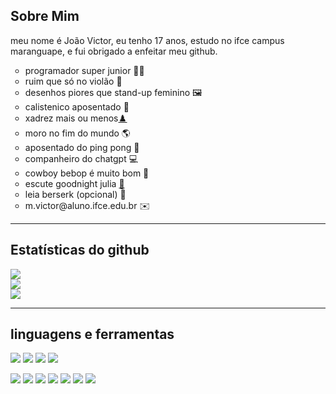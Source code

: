 ## Sobre Mim

meu nome é João Victor, eu tenho 17 anos, estudo no ifce campus maranguape, e fui obrigado a enfeitar meu github. <br>

<div>
  <ul>
    <li type="circle">programador super junior 🧑‍💻</li>
    <li type="circle">ruim que só no violão 🎸</li>
    <li type="circle">desenhos piores que stand-up feminino 🖼️</li>
    <li type="circle">calistenico aposentado 🐔</li>
    <li type="circle">xadrez mais ou menos<a href="https://www.chess.com/member/jota_vee">♟️</a></li>
    <li type="circle">moro no fim do mundo 🌎</li>
    <li type="circle">aposentado do ping pong 🏓</li>
    <li type="circle">companheiro do chatgpt 💻</li>
    <li type="circle">cowboy bebop é muito bom 🤠</li>
    <li type="circle">escute goodnight julia <a href="https://m.youtube.com/watch?v=wKuKfEM1gdo&pp=ygUPZ29vZG5pZ2h0IGp1bGlh">🎵</a></li>
    <li type="circle">leia berserk (opcional) 📘</li>
    <li type="circle">m.victor@aluno.ifce.edu.br ✉️</li>
  </ul>
</div>

---

## Estatísticas do github

![](https://github-readme-streak-stats.herokuapp.com/?user=Jota-vee&theme=tokyonight&hide_border=false)
<br/>
![](https://github-readme-stats.vercel.app/api?username=Jota-vee&theme=tokyonight&hide_border=false&include_all_commits=false&count_private=false)
<br/>
![](https://github-readme-stats.vercel.app/api/top-langs/?username=Jota-vee&theme=tokyonight&hide_border=false&include_all_commits=false&count_private=false&layout=compact)

---
## linguagens e ferramentas
![](https://img.shields.io/badge/Arduino_IDE-green?logo=arduino)
![](https://img.shields.io/badge/Github-black?logo=github)
![](https://img.shields.io/badge/VSCode-blue?logo=visualstudiocode)
![](https://img.shields.io/badge/Eclipse-2c2255?logo=eclipse)

![](https://img.shields.io/badge/Python-yellow?logo=python) 
![](https://img.shields.io/badge/Java-red?logo=java) 
![](https://img.shields.io/badge/C%2B%2B-blue?logo=c%2B%2B) 
![](https://img.shields.io/badge/Shell-black?logo=linux) 
![](https://img.shields.io/badge/HTML-orange?logo=html5) 
![](https://img.shields.io/badge/CSS-blue?logo=css3) 
![](https://img.shields.io/badge/JavaScript-yellow?logo=javascript)

